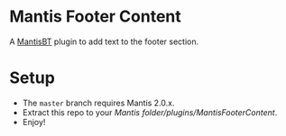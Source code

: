 # Mantis Footer Content

A [MantisBT](http://www.mantisbt.org/) plugin to add text to the footer section.

# Setup
* The `master` branch requires Mantis 2.0.x.
* Extract this repo to your *Mantis folder/plugins/MantisFooterContent*.
* Enjoy!

